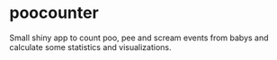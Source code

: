 # poocounter

Small shiny app to count poo, pee and scream events from babys and calculate some statistics and visualizations.
